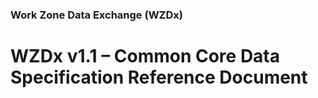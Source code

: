 ### Work Zone Data Exchange (WZDx)

# WZDx v1.1 – Common Core Data Specification Reference Document
